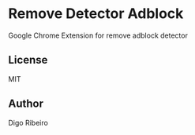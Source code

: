 # Remove Detector Adblock
Google Chrome Extension for remove adblock detector

## License
MIT

## Author
Digo Ribeiro

